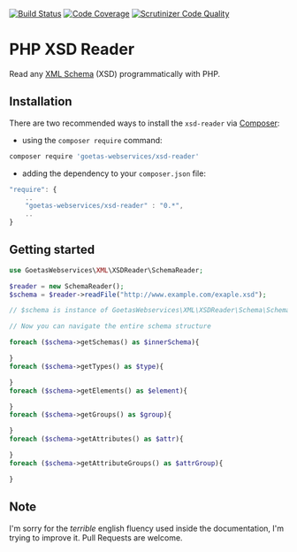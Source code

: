 [![Build Status](https://travis-ci.org/goetas-webservices/xsd-reader.svg?branch=master)](https://travis-ci.org/goetas-webservices/xsd-reader)
[![Code Coverage](https://scrutinizer-ci.com/g/goetas-webservices/xsd-reader/badges/coverage.png?b=master)](https://scrutinizer-ci.com/g/goetas-webservices/xsd-reader/?branch=master)
[![Scrutinizer Code Quality](https://scrutinizer-ci.com/g/goetas-webservices/xsd-reader/badges/quality-score.png?b=master)](https://scrutinizer-ci.com/g/goetas-webservices/xsd-reader/?branch=master)


PHP XSD Reader
==============

Read any [XML Schema](http://www.w3.org/XML/Schema) (XSD) programmatically with PHP.


Installation
------------

There are two recommended ways to install the `xsd-reader` via [Composer](https://getcomposer.org/):

* using the ``composer require`` command:

```bash
composer require 'goetas-webservices/xsd-reader'
```

* adding the dependency to your ``composer.json`` file:

```js
"require": {
    ..
    "goetas-webservices/xsd-reader" : "0.*",
    ..
}
```
Getting started
---------------

```php
use GoetasWebservices\XML\XSDReader\SchemaReader;

$reader = new SchemaReader();
$schema = $reader->readFile("http://www.example.com/exaple.xsd");

// $schema is instance of GoetasWebservices\XML\XSDReader\Schema\Schema;

// Now you can navigate the entire schema structure

foreach ($schema->getSchemas() as $innerSchema){

}
foreach ($schema->getTypes() as $type){

}
foreach ($schema->getElements() as $element){

}
foreach ($schema->getGroups() as $group){

}
foreach ($schema->getAttributes() as $attr){

}
foreach ($schema->getAttributeGroups() as $attrGroup){

}


```

Note
----

I'm sorry for the *terrible* english fluency used inside the documentation, I'm trying to improve it.
Pull Requests are welcome.
